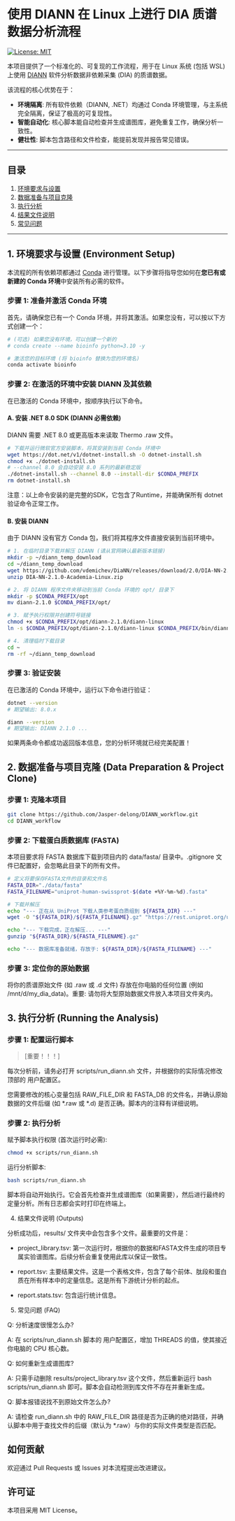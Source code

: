 
# 使用 DIANN 在 Linux 上进行 DIA 质谱数据分析流程
[![License: MIT](https://img.shields.io/badge/License-MIT-yellow.svg)](https://opensource.org/licenses/MIT)

本项目提供了一个标准化的、可复现的工作流程，用于在 Linux 系统 (包括 WSL) 上使用 [DIANN](https://github.com/vdemichev/DiaNN) 软件分析数据非依赖采集 (DIA) 的质谱数据。

该流程的核心优势在于：
- **环境隔离**: 所有软件依赖（DIANN, .NET）均通过 Conda 环境管理，与主系统完全隔离，保证了极高的可复现性。
- **智能自动化**: 核心脚本能自动检查并生成谱图库，避免重复工作，确保分析一致性。
- **健壮性**: 脚本包含路径和文件检查，能提前发现并报告常见错误。

---

## 目录
1. [环境要求与设置](#1-环境要求与设置-environment-setup)
2. [数据准备与项目克隆](#2-数据准备与项目克隆-data-preparation--project-clone)
3. [执行分析](#3-执行分析-running-the-analysis)
4. [结果文件说明](#4-结果文件说明-outputs)
5. [常见问题](#5-常见问题-faq)

---

## 1. 环境要求与设置 (Environment Setup)

本流程的所有依赖项都通过 [Conda](https://docs.conda.io/en/latest/miniconda.html) 进行管理。以下步骤将指导您如何在**您已有或新建的 Conda 环境**中安装所有必需的软件。

### 步骤 1: 准备并激活 Conda 环境

首先，请确保您已有一个 Conda 环境，并将其激活。如果您没有，可以按以下方式创建一个：

```bash
# (可选) 如果您没有环境，可以创建一个新的
# conda create --name bioinfo python=3.10 -y

# 激活您的目标环境 (将 bioinfo 替换为您的环境名)
conda activate bioinfo
```

### 步骤 2: 在激活的环境中安装 DIANN 及其依赖

在已激活的 Conda 环境中，按顺序执行以下命令。

#### A. 安装 .NET 8.0 SDK (DIANN 必需依赖)

DIANN 需要 .NET 8.0 或更高版本来读取 Thermo .raw 文件。

```bash
# 下载并运行微软官方安装脚本，将其安装到当前 Conda 环境中
wget https://dot.net/v1/dotnet-install.sh -O dotnet-install.sh
chmod +x ./dotnet-install.sh
# --channel 8.0 会自动安装 8.0 系列的最新稳定版
./dotnet-install.sh --channel 8.0 --install-dir $CONDA_PREFIX
rm dotnet-install.sh
```
注意：以上命令安装的是完整的SDK，它包含了Runtime，并能确保所有 dotnet 验证命令正常工作。

#### B. 安装 DIANN

由于 DIANN 没有官方 Conda 包，我们将其程序文件直接安装到当前环境中。

```bash
# 1. 在临时目录下载并解压 DIANN (请从官网确认最新版本链接)
mkdir -p ~/diann_temp_download
cd ~/diann_temp_download
wget https://github.com/vdemichev/DiaNN/releases/download/2.0/DIA-NN-2.1.0-Academia-Linux.zip
unzip DIA-NN-2.1.0-Academia-Linux.zip

# 2. 将 DIANN 程序文件夹移动到当前 Conda 环境的 opt/ 目录下
mkdir -p $CONDA_PREFIX/opt
mv diann-2.1.0 $CONDA_PREFIX/opt/

# 3. 赋予执行权限并创建符号链接
chmod +x $CONDA_PREFIX/opt/diann-2.1.0/diann-linux
ln -s $CONDA_PREFIX/opt/diann-2.1.0/diann-linux $CONDA_PREFIX/bin/diann

# 4. 清理临时下载目录
cd ~
rm -rf ~/diann_temp_download
```

### 步骤 3: 验证安装

在已激活的 Conda 环境中，运行以下命令进行验证：

```bash
dotnet --version
# 期望输出: 8.0.x

diann --version
# 期望输出: DIANN 2.1.0 ...
```

如果两条命令都成功返回版本信息，您的分析环境就已经完美配置！

## 2. 数据准备与项目克隆 (Data Preparation & Project Clone)
### 步骤 1: 克隆本项目
```bash
git clone https://github.com/Jasper-delong/DIANN_workflow.git
cd DIANN_workflow
```

### 步骤 2: 下载蛋白质数据库 (FASTA)

本项目要求将 FASTA 数据库下载到项目内的 data/fasta/ 目录中。.gitignore 文件已配置好，会忽略此目录下的所有文件。

```bash
# 定义将要保存FASTA文件的目录和文件名
FASTA_DIR="./data/fasta"
FASTA_FILENAME="uniprot-human-swissprot-$(date +%Y-%m-%d).fasta"

# 下载并解压
echo "--- 正在从 UniProt 下载人类参考蛋白质组到 ${FASTA_DIR} ---"
wget -O "${FASTA_DIR}/${FASTA_FILENAME}.gz" "https://rest.uniprot.org/uniprotkb/stream?compressed=true&download=true&format=fasta&query=%28reviewed%3Atrue%29+AND+%28model_organism%3A9606%29"

echo "--- 下载完成，正在解压... ---"
gunzip "${FASTA_DIR}/${FASTA_FILENAME}.gz"

echo "--- 数据库准备就绪，存放于: ${FASTA_DIR}/${FASTA_FILENAME} ---"
```

### 步骤 3: 定位你的原始数据

将你的质谱原始文件 (如 .raw 或 .d 文件) 存放在你电脑的任何位置 (例如 /mnt/d/my_dia_data)。重要: 请勿将大型原始数据文件放入本项目文件夹内。

## 3. 执行分析 (Running the Analysis)
### 步骤 1: 配置运行脚本

>[重要！！！]

每次分析前，请务必打开 scripts/run_diann.sh 文件，并根据你的实际情况修改顶部的 用户配置区。

您需要修改的核心变量包括 RAW_FILE_DIR 和 FASTA_DB 的文件名，并确认原始数据的文件后缀 (如 *.raw 或 *.d) 是否正确。脚本内的注释有详细说明。

### 步骤 2: 执行分析

赋予脚本执行权限 (首次运行时必需):

```bash
chmod +x scripts/run_diann.sh
```

运行分析脚本:

```bash
bash scripts/run_diann.sh
```

脚本将自动开始执行。它会首先检查并生成谱图库（如果需要），然后进行最终的定量分析。所有日志都会实时打印在终端上。

4. 结果文件说明 (Outputs)

分析成功后，results/ 文件夹中会包含多个文件。最重要的文件是：

- project_library.tsv: 第一次运行时，根据你的数据和FASTA文件生成的项目专属实验谱图库。后续分析会重复使用此库以保证一致性。

- report.tsv: 主要结果文件。这是一个表格文件，包含了每个前体、肽段和蛋白质在所有样本中的定量信息。这是所有下游统计分析的起点。

- report.stats.tsv: 包含运行统计信息。

5. 常见问题 (FAQ)

Q: 分析速度很慢怎么办?

A: 在 scripts/run_diann.sh 脚本的 用户配置区，增加 THREADS 的值，使其接近你电脑的 CPU 核心数。

Q: 如何重新生成谱图库?

A: 只需手动删除 results/project_library.tsv 这个文件，然后重新运行 bash scripts/run_diann.sh 即可。脚本会自动检测到库文件不存在并重新生成。

Q: 脚本报错说找不到原始文件怎么办?

A: 请检查 run_diann.sh 中的 RAW_FILE_DIR 路径是否为正确的绝对路径，并确认脚本中用于查找文件的后缀（默认为 *.raw）与你的实际文件类型是否匹配。

## 如何贡献

欢迎通过 Pull Requests 或 Issues 对本流程提出改进建议。

## 许可证

本项目采用 MIT License。


